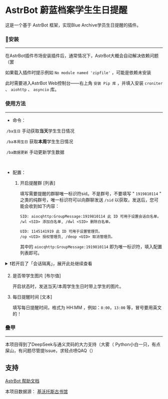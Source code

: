 # AstrBot 蔚蓝档案学生生日提醒

这是一个基于 AstrBot 框架，实现Blue Archive学员生日提醒的插件。

### 💽安装

---

在AstrBot插件市场安装插件后，通常情况下，AstrBot大概会自动解决依赖问题（罢

如果载入插件时提示例如 `No module named 'zipfile'` ，可能是依赖未安装

此时需要进入AstrBot Web控制台——右上角 `安装 Pip 库` ，并填入安装 `croniter` 、 `aiohttp` 、 `asyncio` 库。

### 使用方法

---

- 命令：

​	`/ba生日`        手动获取**当天**学生生日情况

​	`/ba本周生日` 获取**本周**学生生日情况

​	`/ba数据更新` 手动更新学生数据

<br>

- 配置：

  1. 开启提醒群 [列表]

     填写需要提醒的群聊唯一标识符sid。不是群号，不要填写 " `1919810114` " 之类的纯群号，唯一标识符可以向群聊发送 `/sid` 以获取，发送后，您可能会收到如下内容：

     ```text
     SID: aiocqhttp:GroupMessage:1919810114 此 ID 可用于设置会话白名单。
     /wl <SID> 添加白名单, /dwl <SID> 删除白名单。
     
     UID: 1145141919 此 ID 可用于设置管理员。
     /op <UID> 授权管理员, /deop <UID> 取消管理员。
     ```

     其中的 `aiocqhttp:GroupMessage:1919810114` 即为唯一标识符，填入配置列表即可。

<details>
<summary>❗若开启了「会话隔离」，展开此处继续查看</summary>

&nbsp;&nbsp;&nbsp;&nbsp;&nbsp;&nbsp;&nbsp;&nbsp;&nbsp;如果开启了会话隔离(unique_session)，您的唯一标识符SID可能会有所不同，向群聊发送 `/sid` 后，您可能会收到如下内容：
<pre><blockcode>
SID: aiocqhttp:GroupMessage:7210721072_1919810114 此 ID 可用于设置会话白名单。
/wl <SID> 添加白名单, /dwl <SID> 删除白名单。

UID: 7210721072 此 ID 可用于设置管理员。
/op <UID> 授权管理员, /deop <UID> 取消管理员。

当前处于独立会话模式, 此群 ID: 1919810114, 也可将此 ID 加入白名单来放行整个群聊。
</blockcode></pre>
&nbsp;&nbsp;&nbsp;&nbsp;&nbsp;&nbsp;&nbsp;&nbsp;&nbsp;此时，您需要将 `GroupMessage:` 后面的那一长串内容（也就是7210721072_1919810114这段，不同消息平台格式可能不同，例如WechatPadPro端可能会是1919810114@chatroom#wxid_0d000721homo14）一起删除掉

然后在将消息里提到的`当前处于独立会话模式, 此群 ID: 1919810114`中的ID，放到`GroupMessage:` 的后面，使其变为正常的 `aiocqhttp:GroupMessage:1919810114` 格式，填入配置列表即可。
</details>

  2. 是否带学生图片 [布尔值]

     开启状态时，发送当天/本周学生生日时带上学生的图片。

  3. 每日提醒时间 [文本]

     填写每日提醒时间，格式为 HH:MM ，例如：`8:00`，`13:00` 等，冒号要用英文的！



### 叠甲

---

本项目得到了DeepSeek与通义灵码的大力支持（大雾（ Python小白一只，有点屎山，有问题尽管提Issue，求轻点喷QAQ（）

## 支持

[AstrBot 帮助文档](https://astrbot.app)

本项目数据源： [基沃托斯古书馆](https://kivo.wiki)
